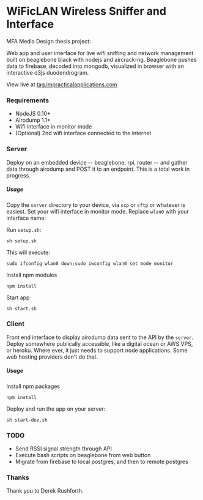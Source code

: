 # WiFicLAN Wireless Sniffer and Interface

MFA Media Design thesis project:

Web app and user interface for live wifi sniffing and network management built on beaglebone black with nodejs and aircrack-ng. Beaglebone pushes data to firebase, decoded into mongodb, visualized in browser with an interactive d3js duodendrogram.

View live at [tag.impracticalapplications.com](http://tag.impracticalapplications.com/live)

### Requirements

* NodeJS 0.10+
* Airodump 1.1+
* Wifi interface in monitor mode
* (Optional) 2nd wifi interface connected to the internet

### Server
Deploy on an embedded device -- beaglebone, rpi, router -- and gather data through airodump and POST it to an endpoint. This is a total work in progress.

##### Usage

Copy the `server` directory to your device, via `scp` or `sftp` or whatever is easiest. Set your wifi interface in monitor mode. Replace `wlan0` with your interface name:

Run `setup.sh`:
```
sh setup.sh
```

This will execute:
```
sudo ifconfig wlan0 down;sudo iwconfig wlan0 set mode monitor
```

Install npm modules
```
npm install
```

Start app
```
sh start.sh
```


### Client
Front end interface to display airodump data sent to the API by the `server`. Deploy somewhere publically accessible, like a digital ocean or AWS VPS, or heroku. Where ever, it just needs to support node applications. Some web hosting providers don't do that.

##### Usage

Install npm packages
```
npm install
```

Deploy and run the app on your server:
```
sh start-dev.sh
```


### TODO
* Send RSSI signal strength through API
* Execute bash scripts on beaglebone from web button
* Migrate from firebase to local postgres, and then to remote postgres

### Thanks
Thank you to Derek Rushforth.
